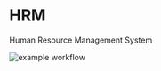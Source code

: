 # HRM
Human Resource Management System

![example workflow](https://github.com/github/HRM/actions/workflowsrecruiting-container-AutoDeployTrigger-dfa4c1ce-0223-4456-8c9b-d0610801bf9d.yml/badge.svg)
